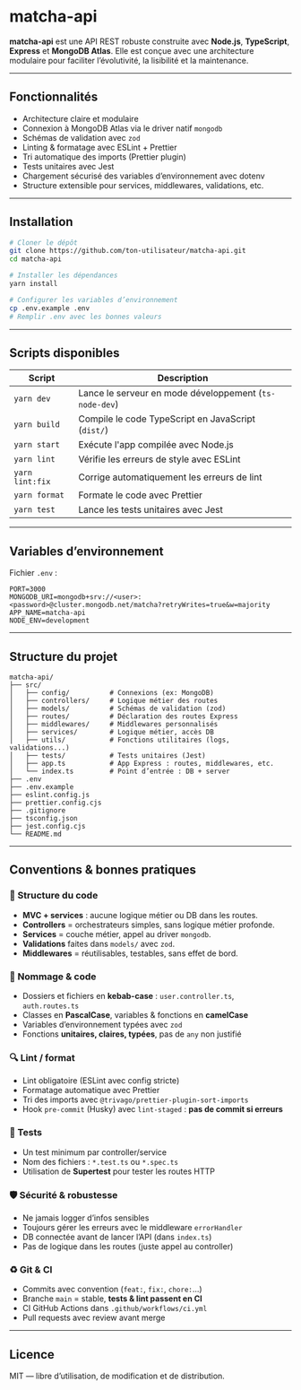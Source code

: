 # matcha-api

**matcha-api** est une API REST robuste construite avec **Node.js**, **TypeScript**, **Express** et **MongoDB Atlas**. Elle est conçue avec une architecture modulaire pour faciliter l’évolutivité, la lisibilité et la maintenance.

---

## Fonctionnalités

- Architecture claire et modulaire
- Connexion à MongoDB Atlas via le driver natif `mongodb`
- Schémas de validation avec `zod`
- Linting & formatage avec ESLint + Prettier
- Tri automatique des imports (Prettier plugin)
- Tests unitaires avec Jest
- Chargement sécurisé des variables d’environnement avec dotenv
- Structure extensible pour services, middlewares, validations, etc.

---

## Installation

```bash
# Cloner le dépôt
git clone https://github.com/ton-utilisateur/matcha-api.git
cd matcha-api

# Installer les dépendances
yarn install

# Configurer les variables d’environnement
cp .env.example .env
# Remplir .env avec les bonnes valeurs
```

---

## Scripts disponibles

| Script          | Description                                            |
| --------------- | ------------------------------------------------------ |
| `yarn dev`      | Lance le serveur en mode développement (`ts-node-dev`) |
| `yarn build`    | Compile le code TypeScript en JavaScript (`dist/`)     |
| `yarn start`    | Exécute l'app compilée avec Node.js                    |
| `yarn lint`     | Vérifie les erreurs de style avec ESLint               |
| `yarn lint:fix` | Corrige automatiquement les erreurs de lint            |
| `yarn format`   | Formate le code avec Prettier                          |
| `yarn test`     | Lance les tests unitaires avec Jest                    |

---

## Variables d’environnement

Fichier `.env` :

```env
PORT=3000
MONGODB_URI=mongodb+srv://<user>:<password>@cluster.mongodb.net/matcha?retryWrites=true&w=majority
APP_NAME=matcha-api
NODE_ENV=development
```

---

## Structure du projet

```
matcha-api/
├── src/
│   ├── config/          # Connexions (ex: MongoDB)
│   ├── controllers/     # Logique métier des routes
│   ├── models/          # Schémas de validation (zod)
│   ├── routes/          # Déclaration des routes Express
│   ├── middlewares/     # Middlewares personnalisés
│   ├── services/        # Logique métier, accès DB
│   ├── utils/           # Fonctions utilitaires (logs, validations...)
│   ├── tests/           # Tests unitaires (Jest)
│   ├── app.ts           # App Express : routes, middlewares, etc.
│   └── index.ts         # Point d’entrée : DB + server
├── .env
├── .env.example
├── eslint.config.js
├── prettier.config.cjs
├── .gitignore
├── tsconfig.json
├── jest.config.cjs
└── README.md
```

---

## Conventions & bonnes pratiques

### 🧱 Structure du code

- **MVC + services** : aucune logique métier ou DB dans les routes.
- **Controllers** = orchestrateurs simples, sans logique métier profonde.
- **Services** = couche métier, appel au driver `mongodb`.
- **Validations** faites dans `models/` avec `zod`.
- **Middlewares** = réutilisables, testables, sans effet de bord.

### 🧠 Nommage & code

- Dossiers et fichiers en **kebab-case** : `user.controller.ts`, `auth.routes.ts`
- Classes en **PascalCase**, variables & fonctions en **camelCase**
- Variables d’environnement typées avec `zod`
- Fonctions **unitaires, claires, typées**, pas de `any` non justifié

### 🔍 Lint / format

- Lint obligatoire (ESLint avec config stricte)
- Formatage automatique avec Prettier
- Tri des imports avec `@trivago/prettier-plugin-sort-imports`
- Hook `pre-commit` (Husky) avec `lint-staged` : **pas de commit si erreurs**

### 🧪 Tests

- Un test minimum par controller/service
- Nom des fichiers : `*.test.ts` ou `*.spec.ts`
- Utilisation de **Supertest** pour tester les routes HTTP

### 🛡️ Sécurité & robustesse

- Ne jamais logger d’infos sensibles
- Toujours gérer les erreurs avec le middleware `errorHandler`
- DB connectée avant de lancer l’API (dans `index.ts`)
- Pas de logique dans les routes (juste appel au controller)

### ♻️ Git & CI

- Commits avec convention (`feat:`, `fix:`, `chore:`...)
- Branche `main` = stable, **tests & lint passent en CI**
- CI GitHub Actions dans `.github/workflows/ci.yml`
- Pull requests avec review avant merge

---

## Licence

MIT — libre d’utilisation, de modification et de distribution.
